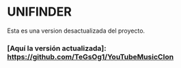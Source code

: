# UNIFINDER
Esta es una version desactualizada del proyecto. 
### [Aquí la versión actualizada]: https://github.com/TeGsOg1/YouTubeMusicClon
